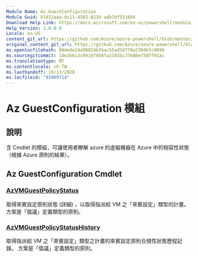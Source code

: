 ```yaml
---
Module Name: Az.GuestConfiguration
Module Guid: 91832aaa-dc11-4583-8239-adb7df531604
Download Help Link: https://docs.microsoft.com/en-us/powershell/module/az.guestconfiguration
Help Version: 1.0.0.0
Locale: en-US
content_git_url: https://github.com/Azure/azure-powershell/blob/master/src/GuestConfiguration/GuestConfiguration/help/Az.GuestConfiguration.md
original_content_git_url: https://github.com/Azure/azure-powershell/blob/master/src/GuestConfiguration/GuestConfiguration/help/Az.GuestConfiguration.md
ms.openlocfilehash: 88dede24a98824bf6ac55ad3d770a2304bfc9096
ms.sourcegitcommit: 1de2b6c3c99197958fa2101bc37680e7507f91ac
ms.translationtype: MT
ms.contentlocale: zh-TW
ms.lasthandoff: 10/13/2020
ms.locfileid: "93969714"
---
```

# Az GuestConfiguration 模組
## 說明
含 Cmdlet 的模組，可讓使用者瞭解 azure 的虛擬機器在 Azure 中的相容性狀態（根據 Azure 原則的結果）。

## Az GuestConfiguration Cmdlet
### [AzVMGuestPolicyStatus](Get-AzVMGuestPolicyStatus.md)
取得來賓設定原則狀態 (詳細) ，以取得指派給 VM 之「來賓設定」類型的計畫。
方案是「倡議」定義類型的原則。

### [AzVMGuestPolicyStatusHistory](Get-AzVMGuestPolicyStatusHistory.md)
取得指派給 VM 之「來賓設定」類型之計畫的來賓設定原則合規性狀態歷程記錄。
方案是「倡議」定義類型的原則。

